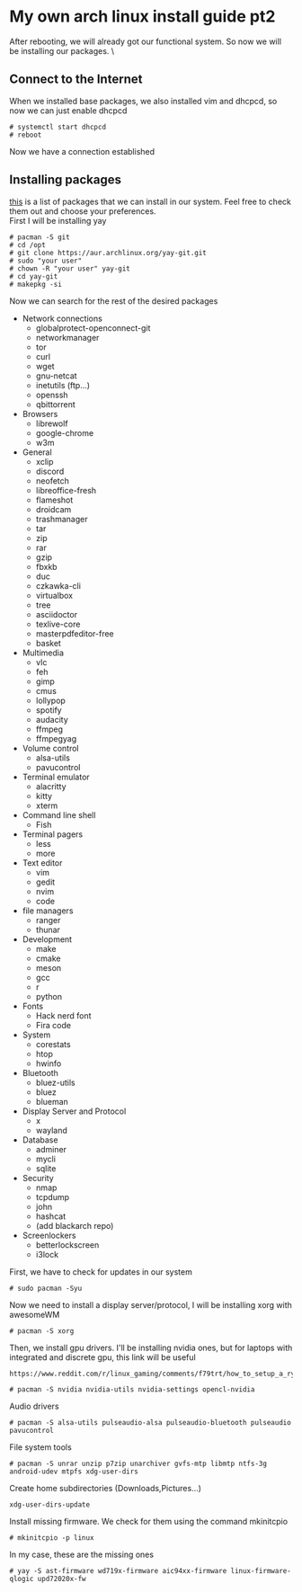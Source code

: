# My own arch linux install guide pt2
After rebooting, we will already got our functional system. So now we will be installing our packages. \

## Connect to the Internet
When we installed base packages, we also installed vim and dhcpcd, so now we can just enable dhcpcd
```
# systemctl start dhcpcd
# reboot
```
Now we have a connection established

## Installing packages
[this](https://wiki.archlinux.org/title/List_of_applications) is a list of packages that we can install in our system. Feel free to check them out and choose your preferences. \
First I will be installing yay
```
# pacman -S git
# cd /opt
# git clone https://aur.archlinux.org/yay-git.git
# sudo "your user"
# chown -R "your user" yay-git
# cd yay-git
# makepkg -si
```
Now we can search for the rest of the desired packages

* Network connections
  - globalprotect-openconnect-git
  - networkmanager 
  - tor 
  - curl
  - wget
  - gnu-netcat
  - inetutils (ftp...)
  - openssh
  - qbittorrent
* Browsers
  - librewolf
  - google-chrome
  - w3m
* General
  - xclip
  - discord
  - neofetch
  - libreoffice-fresh
  - flameshot
  - droidcam
  - trashmanager
  - tar
  - zip
  - rar
  - gzip
  - fbxkb
  - duc
  - czkawka-cli
  - virtualbox
  - tree
  - asciidoctor
  - texlive-core
  - masterpdfeditor-free
  - basket
* Multimedia
  - vlc
  - feh
  - gimp
  - cmus
  - lollypop
  - spotify
  - audacity
  - ffmpeg
  - ffmpegyag
* Volume control
  - alsa-utils
  - pavucontrol
* Terminal emulator
  - alacritty
  - kitty
  - xterm
* Command line shell
  - Fish
* Terminal pagers
  - less
  - more
* Text editor
  - vim
  - gedit
  - nvim
  - code
* file managers
  - ranger
  - thunar
* Development
  - make
  - cmake
  - meson
  - gcc
  - r
  - python
* Fonts
  - Hack nerd font
  - Fira code
* System
  - corestats
  - htop
  - hwinfo
* Bluetooth
  - bluez-utils
  - bluez
  - blueman
* Display Server and Protocol
  - x
  - wayland
* Database
  - adminer
  - mycli
  - sqlite
* Security
  - nmap
  - tcpdump
  - john
  - hashcat
  - (add blackarch repo)
* Screenlockers
  - betterlockscreen
  - i3lock

First, we have to check for updates in our system
```
# sudo pacman -Syu
```
Now we need to install a display server/protocol, I will be installing xorg with awesomeWM
```
# pacman -S xorg
```
Then, we install gpu drivers. I'll be installing nvidia ones, but for laptops with integrated and discrete gpu, this link will be useful
```
https://www.reddit.com/r/linux_gaming/comments/f79trt/how_to_setup_a_ryzen_laptop_with_an_nvidia_gpu/
```
```
# pacman -S nvidia nvidia-utils nvidia-settings opencl-nvidia
```
Audio drivers
```
# pacman -S alsa-utils pulseaudio-alsa pulseaudio-bluetooth pulseaudio pavucontrol
```
File system tools
```
# pacman -S unrar unzip p7zip unarchiver gvfs-mtp libmtp ntfs-3g android-udev mtpfs xdg-user-dirs
```
Create home subdirectories (Downloads,Pictures...)
```
xdg-user-dirs-update
```
Install missing firmware. We check for them using the command mkinitcpio
```
# mkinitcpio -p linux
```
In my case, these are the missing ones
```
# yay -S ast-firmware wd719x-firmware aic94xx-firmware linux-firmware-qlogic upd72020x-fw
```
